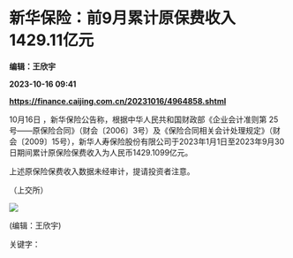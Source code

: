 # 新华保险：前9月累计原保费收入1429.11亿元
**编辑：王欣宇**

**2023-10-16 09:41**

**https://finance.caijing.com.cn/20231016/4964858.shtml**

10月16日 ，新华保险公告称，根据中华人民共和国财政部《企业会计准则第 25 号——原保险合同》（财会〔2006〕3号）及《保险合同相关会计处理规定》（财会〔2009〕15号），新华人寿保险股份有限公司于2023年1月1日至2023年9月30日期间累计原保险保费收入为人民币1429.1099亿元。

上述原保险保费收入数据未经审计，提请投资者注意。

（上交所）

![](https://tx1.cdn.caijing.com.cn/2014-03-27/114048455.jpg)

(编辑：王欣宇)

关键字：